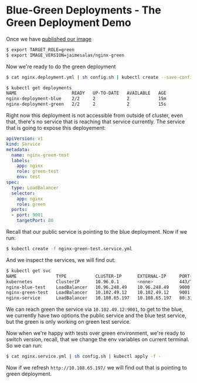 # Blue-Green Deployments - The Green Deployment Demo

Once we have [published our image](01-blue-green-deployment/green/readme.md)

```bash
$ export TARGET_ROLE=green
$ export IMAGE_VERSION=jaimesalas/nginx-green
```

Now we're ready to do the green deployment

```bash
$ cat nginx.deployment.yml | sh config.sh | kubectl create --save-config -f -
```

```bash
$ kubectl get deployments
NAME                     READY   UP-TO-DATE   AVAILABLE   AGE
nginx-deployment-blue    2/2     2            2           15m
nginx-deployment-green   2/2     2            2           15s
```

Right now this deployment is not accessible from outside of cluster, even that, there's no service that is reaching that service currently. The service that is going to expose this deployement:

```yml
apiVersion: v1
kind: Service
metadata:
  name: nginx-green-test
  labels:
    app: nginx 
    role: green-test 
    env: test
spec:
  type: LoadBalancer
  selector:
    app: nginx 
    role: green
  ports:
  - port: 9001
    targetPort: 80
```

Recall that our public service is pointing to the blue deployment. Now if we run:

```bash
$ kubectl create -f nginx-green-test.service.yml
```

And we inspect the services, we will find out:

```bash
$ kubectl get svc
NAME               TYPE           CLUSTER-IP      EXTERNAL-IP     PORT(S)          AGE
kubernetes         ClusterIP      10.96.0.1       <none>          443/TCP          4d13h
nginx-blue-test    LoadBalancer   10.96.248.49    10.96.248.49    9000:31902/TCP   16m
nginx-green-test   LoadBalancer   10.102.49.12    10.102.49.12    9001:32117/TCP   13s
nginx-service      LoadBalancer   10.108.65.197   10.108.65.197   80:31661/TCP     20m
```

We can reach green the service via `10.102.49.12:9001`, to get to the blue, we currently have two options the public service and the blue test service, but the green is only working on green test service.

Now when we're happy with tests over green environment, we're ready to switch version, recall, that we change the env variables on current terminal. So we can run:

```bash
$ cat nginx.service.yml | sh config.sh | kubectl apply -f -
```

Now if we refresh `http://10.108.65.197/` we will find out that is pointing to green deployment.
